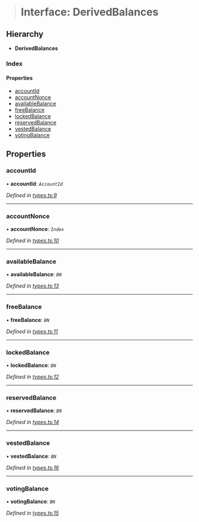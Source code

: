> # Interface: DerivedBalances

## Hierarchy

* **DerivedBalances**

### Index

#### Properties

* [accountId](_types_.derivedbalances.md#accountid)
* [accountNonce](_types_.derivedbalances.md#accountnonce)
* [availableBalance](_types_.derivedbalances.md#availablebalance)
* [freeBalance](_types_.derivedbalances.md#freebalance)
* [lockedBalance](_types_.derivedbalances.md#lockedbalance)
* [reservedBalance](_types_.derivedbalances.md#reservedbalance)
* [vestedBalance](_types_.derivedbalances.md#vestedbalance)
* [votingBalance](_types_.derivedbalances.md#votingbalance)

## Properties

###  accountId

• **accountId**: *`AccountId`*

*Defined in [types.ts:9](https://github.com/polkadot-js/api/blob/0196829/packages/api-derive/src/types.ts#L9)*

___

###  accountNonce

• **accountNonce**: *`Index`*

*Defined in [types.ts:10](https://github.com/polkadot-js/api/blob/0196829/packages/api-derive/src/types.ts#L10)*

___

###  availableBalance

• **availableBalance**: *`BN`*

*Defined in [types.ts:13](https://github.com/polkadot-js/api/blob/0196829/packages/api-derive/src/types.ts#L13)*

___

###  freeBalance

• **freeBalance**: *`BN`*

*Defined in [types.ts:11](https://github.com/polkadot-js/api/blob/0196829/packages/api-derive/src/types.ts#L11)*

___

###  lockedBalance

• **lockedBalance**: *`BN`*

*Defined in [types.ts:12](https://github.com/polkadot-js/api/blob/0196829/packages/api-derive/src/types.ts#L12)*

___

###  reservedBalance

• **reservedBalance**: *`BN`*

*Defined in [types.ts:14](https://github.com/polkadot-js/api/blob/0196829/packages/api-derive/src/types.ts#L14)*

___

###  vestedBalance

• **vestedBalance**: *`BN`*

*Defined in [types.ts:16](https://github.com/polkadot-js/api/blob/0196829/packages/api-derive/src/types.ts#L16)*

___

###  votingBalance

• **votingBalance**: *`BN`*

*Defined in [types.ts:15](https://github.com/polkadot-js/api/blob/0196829/packages/api-derive/src/types.ts#L15)*